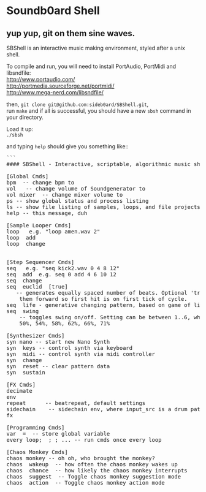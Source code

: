 # Soundb0ard Shell

## yup yup, git on them sine waves.

SBShell is an interactive music making environment, styled after a unix shell.  

To compile and run, you will need to install PortAudio, PortMidi and libsndfile:  
http://www.portaudio.com/  
http://portmedia.sourceforge.net/portmidi/  
http://www.mega-nerd.com/libsndfile/  

then, `git clone git@github.com:sideb0ard/SBShell.git`,  
run `make`
and if all is successful, you should have a new `sbsh` command in your directory.

Load it up:  
`./sbsh`

and typing `help` should give you something like::  
 
<pre>
```
#### SBShell - Interactive, scriptable, algorithmic music shell ####

[Global Cmds]
bpm <bpm> -- change bpm to <bpm>
vol <soundgen_num> <vol> -- change volume of Soundgenerator to <vol>
vol mixer <vol> -- change mixer volume to <vol>
ps -- show global status and process listing
ls -- show file listing of samples, loops, and file projects
help -- this message, duh

[Sample Looper Cmds]
loop <sample> <bars> e.g. "loop amen.wav 2"
loop <soundgen_num> add <sample> <bars>
loop <soundgen_num> change <parameter> <val>


[Step Sequencer Cmds]
seq <sample> <pattern> e.g. "seq kick2.wav 0 4 8 12"
seq <soundgen_num> add <pattern> e.g. seq 0 add 4 6 10 12
seq <soundgen_num> change <pattern>
seq <soundgen_num> euclid <num_hits> [true]
   -- generates equally spaced number of beats. Optional 'true' shifts
    them forward so first hit is on first tick of cycle.
seq <soundgen_num> life - generative changing pattern, based on game of life
seq <soundgen_num> swing <swing_setting>
    -- toggles swing on/off. Setting can be between 1..6, which represent
    50%, 54%, 58%, 62%, 66%, 71%

[Synthesizer Cmds]
syn nano -- start new Nano Synth
syn <soundgen_num> keys -- control synth via keyboard
syn <soundgen_num> midi -- control synth via midi controller
syn <soundgen_num> change <parameter> <val>
syn <soundgen_num> reset -- clear pattern data
syn <soundgen_num> sustain <val>

[FX Cmds]
decimate  <sound_gen_number>
env       <sound_gen_number> <loop_len> <type>
repeat    <sound_gen_number> <loop_len> -- beatrepeat, default settings
sidechain <sound_gen_number> <input_src> <mix> -- sidechain env, where input_src is a drum pattern
fx        <sound_gen_number> <fx_num> <parameter> <val>

[Programming Cmds]
var <var_name> = <value> -- store global variable
every loop; <cmd1> ; <cmd2>; ... -- run cmds once every loop

[Chaos Monkey Cmds]
chaos monkey -- oh oh, who brought the monkey?
chaos <soundgen_num> wakeup <time_seconds> -- how often the chaos monkey wakes up
chaos <soundgen_num> chance <percent> -- how likely the chaos monkey interrupts
chaos <soundgen_num> suggest <true|false> -- Toggle chaos monkey suggestion mode
chaos <soundgen_num> action <true|false> -- Toggle chaos monkey action mode
</pre>
```
